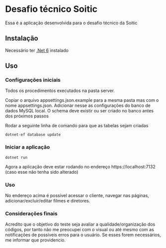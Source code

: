 # Desafio técnico Soitic

Essa é a aplicação desenvolvida para o desafio técnico da Soitic

## Instalação

Necessário ter [.Net 6](https://dotnet.microsoft.com/en-us/download/dotnet/6.0 ".Net 6") instalado

## Uso

### Configurações iniciais

Todos os procedimentos executados na pasta server.

Copiar o arquivo appsettings.json.example para a mesma pasta mas com o nome appsettings.json. Adicionar nesse as configurações do banco de dados MySQL local. O schema deve existir ou ser criado no banco antes dos próximos passos

Rodar a seguinte linha de comando para que as tabelas sejam criadas
```
dotnet-ef database update
```

### Iniciar a aplicação

```
dotnet run
```

Agora a aplicação deve estar rodando no endereço https://localhost:7132 (caso esse não tenha sido alterado)

### Uso

No endereço acima é possível acessar o cliente, navegar nas páginas, adicionar/excluir/editar filmes e diretores.

### Considerações finais

Acredito que o objetivo do teste seja avaliar a qualidade/organização dos códigos, por tanto não me preocupei com o visual ou até mesmo com as notificações de possíveis erros para o usuário. Se esses forem necessários, me informar que providencio.